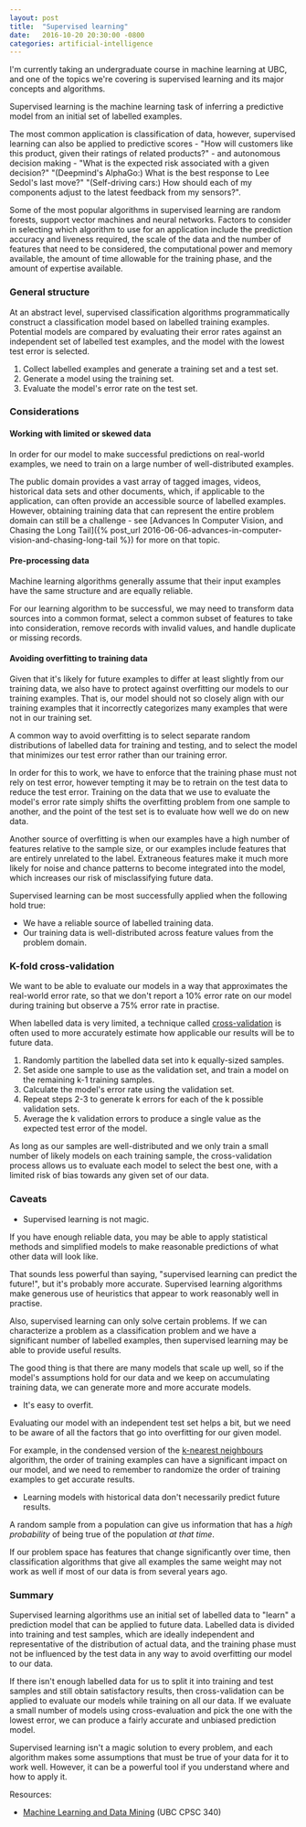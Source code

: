 ```yaml
---
layout: post
title:  "Supervised learning"
date:   2016-10-20 20:30:00 -0800
categories: artificial-intelligence
---
```

I'm currently taking an undergraduate course in machine learning at UBC, and one of the topics we're covering is supervised learning and its major concepts and algorithms.

Supervised learning is the machine learning task of inferring a predictive model from an initial set of labelled examples.

The most common application is classification of data, however, supervised learning can also be applied to predictive scores - "How will customers like this product, given their ratings of related products?" - and autonomous decision making - "What is the expected risk associated with a given decision?" "(Deepmind's AlphaGo:) What is the best response to Lee Sedol's last move?" "(Self-driving cars:) How should each of my components adjust to the latest feedback from my sensors?".

Some of the most popular algorithms in supervised learning are random forests, support vector machines and neural networks. Factors to consider in selecting which algorithm to use for an application include the prediction accuracy and liveness required, the scale of the data and the number of features that need to be considered, the computational power and memory available, the amount of time allowable for the training phase, and the amount of expertise available.

### General structure

At an abstract level, supervised classification algorithms programmatically construct a classification model based on labelled training examples. Potential models are compared by evaluating their error rates against an independent set of labelled test examples, and the model with the lowest test error is selected.

1. Collect labelled examples and generate a training set and a test set.
2. Generate a model using the training set.
3. Evaluate the model's error rate on the test set.

### Considerations

#### Working with limited or skewed data
In order for our model to make successful predictions on real-world examples, we need to train on a large number of well-distributed examples.

The public domain provides a vast array of tagged images, videos, historical data sets and other documents, which, if applicable to the application, can often provide an accessible source of labelled examples. However, obtaining training data that can represent the entire problem domain can still be a challenge - see [Advances In Computer Vision, and Chasing the Long Tail]({% post_url 2016-06-06-advances-in-computer-vision-and-chasing-long-tail %}) for more on that topic.

#### Pre-processing data
Machine learning algorithms generally assume that their input examples have the same structure and are equally reliable.

For our learning algorithm to be successful, we may need to transform data sources into a common format, select a common subset of features to take into consideration, remove records with invalid values, and handle duplicate or missing records.

#### Avoiding overfitting to training data
Given that it's likely for future examples to differ at least slightly from our training data, we also have to protect against overfitting our models to our training examples. That is, our model should not so closely align with our training examples that it incorrectly categorizes many examples that were not in our training set.

A common way to avoid overfitting is to select separate random distributions of labelled data for training and testing, and to select the model that minimizes our test error rather than our training error.

In order for this to work, we have to enforce that the training phase must not rely on test error, however tempting it may be to retrain on the test data to reduce the test error. Training on the data that we use to evaluate the model's error rate simply shifts the overfitting problem from one sample to another, and the point of the test set is to evaluate how well we do on new data.

Another source of overfitting is when our examples have a high number of features relative to the sample size, or our examples include features that are entirely unrelated to the label. Extraneous features make it much more likely for noise and chance patterns to become integrated into the model, which increases our risk of misclassifying future data.

Supervised learning can be most successfully applied when the following hold true:

* We have a reliable source of labelled training data.
* Our training data is well-distributed across feature values from the problem domain.

### K-fold cross-validation

We want to be able to evaluate our models in a way that approximates the real-world error rate, so that we don't report a 10% error rate on our model during training but observe a 75% error rate in practise.

When labelled data is very limited, a technique called [cross-validation](https://en.wikipedia.org/wiki/Cross-validation_%28statistics%29) is often used to more accurately estimate how applicable our results will be to future data.

1. Randomly partition the labelled data set into k equally-sized samples.
2. Set aside one sample to use as the validation set, and train a model on the remaining k-1 training samples.
3. Calculate the model's error rate using the validation set.
4. Repeat steps 2-3 to generate k errors for each of the k possible validation sets.
5. Average the k validation errors to produce a single value as the expected test error of the model.

As long as our samples are well-distributed and we only train a small number of likely models on each training sample, the cross-validation process allows us to evaluate each model to select the best one, with a limited risk of bias towards any given set of our data.

### Caveats

* Supervised learning is not magic.

If you have enough reliable data, you may be able to apply statistical methods and simplified models to make reasonable predictions of what other data will look like.

That sounds less powerful than saying, "supervised learning can predict the future!", but it's probably more accurate.  Supervised learning algorithms make generous use of heuristics that appear to work reasonably well in practise.

Also, supervised learning can only solve certain problems.  If we can characterize a problem as a classification problem and we have a significant number of labelled examples, then supervised learning may be able to provide useful results.

The good thing is that there are many models that scale up well, so if the model's assumptions hold for our data and we keep on accumulating training data, we can generate more and more accurate models.

* It's easy to overfit.

Evaluating our model with an independent test set helps a bit, but we need to be aware of all the factors that go into overfitting for our given model.

For example, in the condensed version of the [k-nearest neighbours](https://en.wikipedia.org/wiki/K-nearest_neighbors_algorithm) algorithm, the order of training examples can have a significant impact on our model, and we need to remember to randomize the order of training examples to get accurate results.

* Learning models with historical data don't necessarily predict future results.

A random sample from a population can give us information that has a _high probability_ of being true of the population _at that time_.

If our problem space has features that change significantly over time, then classification algorithms that give all examples the same weight may not work as well if most of our data is from several years ago.

### Summary

Supervised learning algorithms use an initial set of labelled data to "learn" a prediction model that can be applied to future data. Labelled data is divided into training and test samples, which are ideally independent and representative of the distribution of actual data, and the training phase must not be influenced by the test data in any way to avoid overfitting our model to our data.

If there isn't enough labelled data for us to split it into training and test samples and still obtain satisfactory results, then cross-validation can be applied to evaluate our models while training on all our data.  If we evaluate a small number of models using cross-evaluation and pick the one with the lowest error, we can produce a fairly accurate and unbiased prediction model.

Supervised learning isn't a magic solution to every problem, and each algorithm makes some assumptions that must be true of your data for it to work well.  However, it can be a powerful tool if you understand where and how to apply it.

Resources:

* [Machine Learning and Data Mining](http://www.cs.ubc.ca/~schmidtm/Courses/340-F16/) (UBC CPSC 340)
